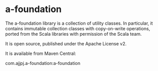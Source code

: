 a-foundation
============
The a-foundation library is a collection of utility classes. In particular, 
it contains immutable collection classes with copy-on-write operations, ported 
from the Scala libraries with permission of the Scala team.

It is open source, published under the Apache License v2.

It is available from Maven Central:

com.ajjpj.a-foundation:a-foundation

